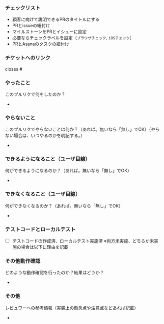 ### チェックリスト
- 顧客に向けて説明できるPRのタイトルにする
- PRとissueの紐付け
- マイルストーンをPRとイシューに設定
- 必要ならチェックラベルを設定（`ブラウザチェック`, `iOSチェック`） 
- PRとAsanaのタスクの紐付け

### チケットへのリンク

closes #

### やったこと
このプルリクで何をしたのか？

- 

### やらないこと
このプルリクでやらないことは何か？（あれば。無いなら「無し」でOK）（やらない場合は、いつやるのかを明記する。）

- 

### できるようになること（ユーザ目線）
何ができるようになるのか？（あれば。無いなら「無し」でOK）

- 

### できなくなること（ユーザ目線）
何ができなくなるのか？（あれば。無いなら「無し」でOK）

- 

### テストコードとローカルテスト
- [ ] テストコードの作成済、ローカルテスト実施済
※両方未実施、どちらか未実施の場合は以下に理由を記載

### その他動作確認
どのような動作確認を行ったのか？結果はどうか？

- 

### その他
レビュワーへの参考情報（実装上の懸念点や注意点などあれば記載）

- 
